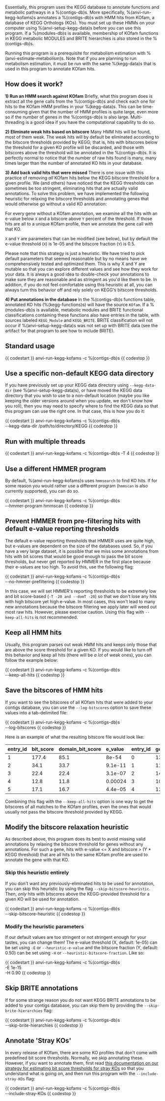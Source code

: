 Essentially, this program uses the KEGG database to annotate functions and metabolic pathways in a %(contigs-db)s. More specifically, %(anvi-run-kegg-kofams)s annotates a %(contigs-db)s with HMM hits from KOfam, a database of KEGG Orthologs (KOs). You must set up these HMMs on your computer using %(anvi-setup-kegg-data)s before you can use this program. If a %(modules-db)s is available, membership of KOfam functions in KEGG metabolic MODULES and BRITE hierarchies is also stored in the %(contigs-db)s.

Running this program is a prerequisite for metabolism estimation with %(anvi-estimate-metabolism)s. Note that if you are planning to run metabolism estimation, it must be run with the same %(kegg-data)s that is used in this program to annotate KOfam hits.

## How does it work?
**1) Run an HMM search against KOfam**
Briefly, what this program does is extract all the gene calls from the %(contigs-db)s and check each one for hits to the KOfam HMM profiles in your %(kegg-data)s. This can be time-consuming given that the number of HMM profiles is quite large, even more so if the number of genes in the %(contigs-db)s is also large. Multi-threading is a good idea if you have the computational capability to do so.

**2) Eliminate weak hits based on bitscore**
Many HMM hits will be found, most of them weak. The weak hits will by default be eliminated according to the bitscore thresholds provided by KEGG; that is, hits with bitscores below the threshold for a given KO profile will be discarded, and those with bitscores above the threshold will be annotated in the %(contigs-db)s. It is perfectly normal to notice that the number of raw hits found is many, many times larger than the number of annotated KO hits in your database.

**3) Add back valid hits that were missed**
There is one issue with this practice of removing _all_ KOfam hits below the KEGG bitscore threshold for a given profile. We (and others) have noticed that the KEGG thresholds can sometimes be too stringent, eliminating hits that are actually valid annotations. To solve this problem, we
have implemented the following heuristic for relaxing the bitscore thresholds and annotating genes that would otherwise go without a valid KO annotation:

For every gene without a KOfam annotation, we examine all the hits with an e-value below `X` and a bitscore above `Y` percent of the threshold. If those hits are all to a unique KOfam profile, then we annotate the gene call with that KO.

`X` and `Y` are parameters that can be modified (see below), but by default the e-value threshold (`X`) is 1e-05 and the bitscore fraction (`Y`) is 0.5.

Please note that this strategy is just a heuristic. We have tried to pick default parameters that seemed reasonable but by no means have we comprehensively tested and optimized them. This is why X and Y are mutable so that you can explore different values and see how they work for your data. It is always a good idea to double-check your annotations to make sure they are reasonable and as stringent as you'd like them to be. In addition, if you do not feel comfortable using this heuristic at all, you can always turn this behavior off and rely solely on KEGG's bitscore thresholds.

**4) Put annotations in the database**
In the %(contigs-db)s functions table, annotated KO hits (%(kegg-functions)s) will have the source `KOfam`. If a %(modules-db)s is available, metabolic modules and BRITE functional classifications containing these functions also have entries in the table, with sources labeled `KEGG_Module` and `KEGG_BRITE`. BRITE classification will not occur if %(anvi-setup-kegg-data)s was not set up with BRITE data (see the artifact for that program to see how to include BRITE).

## Standard usage

{{ codestart }}
anvi-run-kegg-kofams -c %(contigs-db)s
{{ codestop }}

## Use a specific non-default KEGG data directory
If you have previously set up your KEGG data directory using `--kegg-data-dir` (see %(anvi-setup-kegg-data)s), or have moved the KEGG data directory that you wish to use to a non-default location (maybe you like keeping the older versions around when you update, we don't know how you roll), then you may need to specify where to find the KEGG data so that this program can use the right one. In that case, this is how you do it:

{{ codestart }}
anvi-run-kegg-kofams -c %(contigs-db)s \
                     --kegg-data-dir /path/to/directory/KEGG
{{ codestop }}

## Run with multiple threads

{{ codestart }}
anvi-run-kegg-kofams -c %(contigs-db)s -T 4
{{ codestop }}

## Use a different HMMER program
By default, %(anvi-run-kegg-kofams)s uses `hmmsearch` to find KO hits. If for some reason you would rather use a different program (`hmmscan` is also currently supported), you can do so.

{{ codestart }}
anvi-run-kegg-kofams -c %(contigs-db)s \
                     --hmmer-program hmmscan
{{ codestop }}

## Prevent HMMER from pre-filtering hits with default e-value reporting thresholds
The default e-value reporting thresholds that HMMER uses are quite high, but e-values are dependent on the size of the databases used. So, if you have a very large dataset, it is possible that we miss some annotations from hits with bit scores that would be good enough to pass the bit score thresholds, but never get reported by HMMER in the first place because their e-values are too high. To avoid this, use the following flag:

{{ codestart }}
anvi-run-kegg-kofams -c %(contigs-db)s \
                     --no-hmmer-prefiltering
{{ codestop }}

In this case, we will set HMMER's reporting thresholds to be extremely low and bit score-based (`-T -20 and --domT -20`) so that we don't lose any hits with high bitscore yet high e-value. In most cases, this won't lead to many new annotations because the bitscore filtering we apply later will weed out most raw hits. However, please exercise caution. Using this flag with `--keep-all-hits` is not recommended.

## Keep all HMM hits
Usually, this program parses out weak HMM hits and keeps only those that are above the score threshold for a given KO. If you would like to turn off this behavior and keep all hits (there will be _a lot_ of weak ones), you can follow the example below:

{{ codestart }}
anvi-run-kegg-kofams -c %(contigs-db)s \
                     --keep-all-hits
{{ codestop }}

## Save the bitscores of HMM hits

If you want to see the bitscores of all KOfam hits that were added to your contigs database, you can use the `--log-bitscores` option to save these values into a tab-delimited file:

{{ codestart }}
anvi-run-kegg-kofams -c %(contigs-db)s \
                     --log-bitscores
{{ codestop }}

Here is an example of what the resulting bitscore file would look like:

|**entry_id**|**bit_score**|**domain_bit_score**|**e_value**|**entry_id**|**gene_callers_id**|**gene_hmm_id**|**gene_name**|
|:--|:--|:--|:--|:--|:--|:--|:--|
|1|177.4|85.1|8e-54|0|1371|-|K10681|
|2|34.1|33.7|9.1e-11|1|1141|-|K01954|
|3|22.4|22.4|3.1e-07|2|1402|-|K01954|
|4|12.8|11.8|0.00024|3|1099|-|K01954|
|5|17.1|16.7|4.4e-05|4|1267|-|K20024|

Combining this flag with the `--keep-all-hits` option is one way to get the bitscores of all matches to the KOfam profiles, even the ones that would usually not pass the bitscore threshold provided by KEGG.

## Modify the bitscore relaxation heuristic
As described above, this program does its best to avoid missing valid annotations by relaxing the bitscore threshold for genes without any annotations. For such a gene, hits with e-value <= X and bitscore > (Y * KEGG threshold) that are all hits to the same KOfam profile are used to annotate the gene with that KO.

### Skip this heuristic entirely
If you don't want any previously-eliminated hits to be used for annotation, you can skip this heuristic by using the flag `--skip-bitscore-heuristic`. Then, _only_ hits with bitscores above the KEGG-provided threshold for a given KO will be used for annotation.

{{ codestart }}
anvi-run-kegg-kofams -c %(contigs-db)s \
                     --skip-bitscore-heuristic
{{ codestop }}

### Modify the heuristic parameters
If our default values are too stringent or not stringent enough for your tastes, you can change them! The e-value threshold (X, default: 1e-05) can be set using `-E` or `--heuristic-e-value` and the bitscore fraction (Y, default: 0.50) can be set using `-H` or `--heuristic-bitscore-fraction`. Like so:

{{ codestart }}
anvi-run-kegg-kofams -c %(contigs-db)s \
                     -E 1e-15 \
                     -H 0.90
{{ codestop }}

## Skip BRITE annotations
If for some strange reason you do not want KEGG BRITE annotations to be added to your contigs database, you can skip them by providing the `--skip-brite-hierarchies` flag:

{{ codestart }}
anvi-run-kegg-kofams -c %(contigs-db)s \
                     --skip-brite-hierarchies
{{ codestop }}

## Annotate 'Stray KOs'

In every release of KOfam, there are some KO profiles that don't come with predefined bit score thresholds. Normally, we skip annotating these. However, if you want to annotate them, first read [this documentation on our strategy for estimating bit score thresholds for stray KOs](https://anvio.org/help/main/programs/anvi-setup-kegg-data/#what-are-stray-kos-and-what-happens-when-i-include-them) so that you understand what is going on, and then run this program with the `--include-stray-KOs` flag:

{{ codestart }}
anvi-run-kegg-kofams -c %(contigs-db)s \
                     --include-stray-KOs
{{ codestop }}
